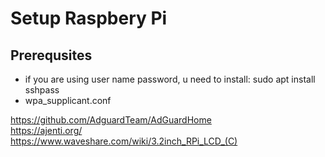 # Setup Raspbery Pi

## Prerequsites
- if you are using user name password, u need to install: sudo apt install sshpass
- wpa_supplicant.conf

https://github.com/AdguardTeam/AdGuardHome  
https://ajenti.org/  
https://www.waveshare.com/wiki/3.2inch_RPi_LCD_(C)  
